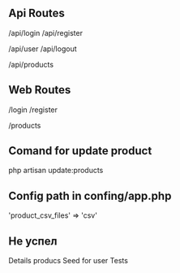 ## Api Routes
/api/login
/api/register

/api/user
/api/logout

/api/products

## Web Routes
/login
/register

/products

## Comand for update product
php artisan update:products

## Config path in confing/app.php
'product_csv_files' => 'csv'

## Не успел 
Details producs
Seed for user
Tests